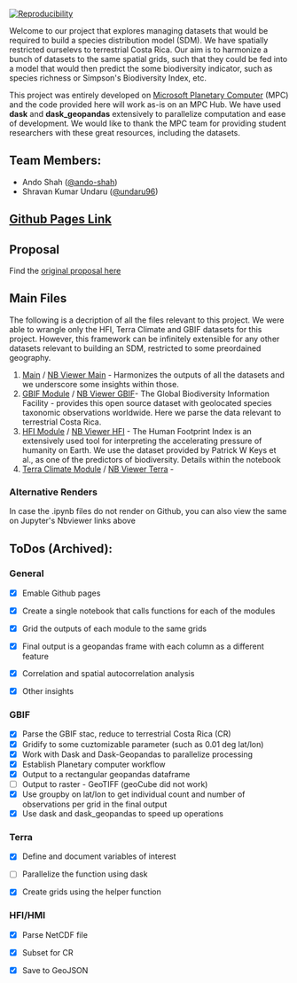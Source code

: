 
[![Reproducibility](https://github.com/espm-288/final-project-team-ando-shravan-final_proj/actions/workflows/main.yml/badge.svg)](ttps://github.com/espm-288/spatial-spatial_ando_shravan/actions/workflows/main.yml)

Welcome to our project that explores managing datasets that would be required to build a species distribution model (SDM). We have spatially restricted ourselevs to terrestrial Costa Rica. Our aim is to harmonize a bunch of datasets to the same spatial grids, such that they could be fed into a model that would then predict the some biodiversity indicator, such as species richness or Simpson's Biodiversity Index, etc.

This project was entirely developed on [Microsoft Planetary Computer](https://planetarycomputer.microsoft.com/) (MPC) and the code provided here will work as-is on an MPC Hub. We have used **dask** and **dask_geopandas** extensively to parallelize computation and ease of development. We would like to thank the MPC team for providing student researchers with these great resources, including the datasets.

## Team Members:

- Ando Shah ([@ando-shah](https://github.com/ando-shah/))
- Shravan Kumar Undaru ([@undaru96](https://github.com/undaru96))

## [Github Pages Link](https://espm-288.github.io/final-project-team-ando-shravan-final_proj/)

## Proposal
Find the [original proposal here](proposal.md)


## Main Files

The following is a decription of all the files relevant to this project. We were able to wrangle only the HFI, Terra Climate and GBIF datasets for this project. However, this framework can be infinitely extensible for any other datasets relevant to building an SDM, restricted to some preordained geography.

1. [Main](scripts/main.ipynb) / [NB Viewer Main](https://nbviewer.org/github/espm-288/final-project-team-ando-shravan-final_proj/blob/master/scripts/main.ipynb) - Harmonizes the outputs of all the datasets and we underscore some insights within those.
2. [GBIF Module](scripts/gbif.ipynb) / [NB Viewer GBIF](https://nbviewer.org/github/espm-288/final-project-team-ando-shravan-final_proj/blob/master/scripts/gbif.ipynb)- The Global Biodiversity Information Facility - provides this open source dataset with geolocated species taxonomic observations worldwide. Here we parse the data relevant to terrestrial Costa Rica.
3. [HFI Module](scripts/hfi.ipynb) / [NB Viewer HFI](https://nbviewer.org/github/espm-288/final-project-team-ando-shravan-final_proj/blob/master/scripts/hfi.ipynb) - The Human Footprint Index is an extensively used tool for interpreting the accelerating pressure of humanity on Earth. We use the dataset provided by Patrick W Keys et al., as one of the predictors of biodiversity. Details within the notebook
4. [Terra Climate Module](scripts/terra.ipynb) / [NB Viewer Terra](https://nbviewer.org/github/espm-288/final-project-team-ando-shravan-final_proj/blob/master/scripts/terra.ipynb) - 

### Alternative Renders
In case the .ipynb files do not render on Github, you can also view the same on Jupyter's Nbviewer links above



## ToDos (Archived):

### General

- [x] Emable Github pages
- [x] Create a single notebook that calls functions for each of the modules
- [x] Grid the outputs of each module to the same grids
- [x] Final output is a geopandas frame with each column as a different feature
- [x] Correlation and spatial autocorrelation analysis
- [x] Other insights


### GBIF
- [x] Parse the GBIF stac, reduce to terrestrial Costa Rica (CR)
- [x] Gridify to some cuztomizable parameter (such as 0.01 deg lat/lon)
- [x] Work with Dask and Dask-Geopandas to parallelize processing
- [x] Establish Planetary computer workflow
- [x] Output to a rectangular geopandas dataframe
- [ ] Output to raster - GeoTIFF (geoCube did not work)
- [x] Use groupby on lat/lon to get individual count and number of observations per grid in the final output
- [x] Use dask and dask_geopandas to speed up operations

### Terra
- [x] Define and document variables of interest
- [ ] Parallelize the function using dask
- [x] Create grids using the helper function


### HFI/HMI
- [x] Parse NetCDF file
- [x] Subset for CR
- [x] Save to GeoJSON 






